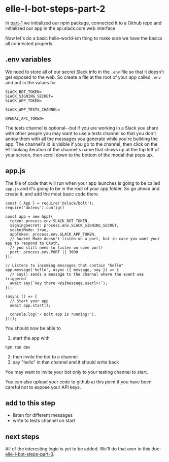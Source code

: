 # elle-l-bot-steps-part-2

In [part-1](https://hackmd.io/bVlqWx4FTTeEYyf7CfTY3A) we initialized our npm package, connected it to a Github repo and initialized our app in the api.slack.com web interface.

Now let's do a basic hello-world-ish thing to make sure we have the basics all connected properly.

## .env variables

We need to store all of our secret Slack info in the `.env` file so that it doesn't get exposed to the web. So create a file at the root of your app called `.env` and put in the values for

```
SLACK_BOT_TOKEN=
SLACK_SIGNING_SECRET= 
SLACK_APP_TOKEN= 

SLACK_APP_TESTS_CHANNEL=

OPENAI_API_TOKEN=
```

The tests channel is optional--but if you are working in a Slack you share with other people you may want to use a tests channel so that you don't annoy them with all the messages you generate while you're building the app. The channel's id is visible if you go to the channel, then click on the H1-looking iteration of the channel's name that shows up at the top left of your screen, then scroll down to the bottom of the modal that pops up.

## app.js

The file of code that will run when your app launches is going to be called `app.js` and it's going to be in the root of your app folder. So go ahead and create it, and add the most basic code there.

```
const { App } = require('@slack/bolt');
require('dotenv').config()

const app = new App({
  token: process.env.SLACK_BOT_TOKEN,
  signingSecret: process.env.SLACK_SIGNING_SECRET,
  socketMode: true,
  appToken: process.env.SLACK_APP_TOKEN,
  // Socket Mode doesn't listen on a port, but in case you want your app to respond to OAuth,
  // you still need to listen on some port!
  port: process.env.PORT || 3000
});

// Listens to incoming messages that contain "hello"
app.message('hello', async ({ message, say }) => {
  // say() sends a message to the channel where the event was triggered
  await say(`Hey there <@${message.user}>!`);
});

(async () => {
  // Start your app
  await app.start();

  console.log('⚡️ Bolt app is running!');
})();
```

You should now be able to 
1. start the app with 

```
npm run dev
```

2. then invite the bot to a channel 
3. say "hello" in that channel and it should write back

You may want to invite your bot only to your testing channel to start.

You can also upload your code to github at this point if you have been careful not to expose your API keys.


## add to this step

- listen for different messages
- write to tests channel on start


## next steps

All of the interesting logic is yet to be added. We'll do that over in this doc: [elle-l-bot-steps-part-3](/PP5ewV6zT52xKLBbrYIgyg).